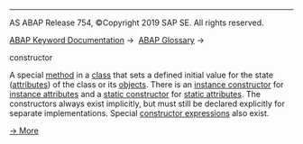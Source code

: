   

* * *

AS ABAP Release 754, ©Copyright 2019 SAP SE. All rights reserved.

[ABAP Keyword Documentation](javascript:call_link\('abenabap.htm'\)) →  [ABAP Glossary](javascript:call_link\('abenabap_glossary.htm'\)) → 

constructor

A special [method](javascript:call_link\('abenmethod_glosry.htm'\) "Glossary Entry") in a [class](javascript:call_link\('abenclass_glosry.htm'\) "Glossary Entry") that sets a defined initial value for the state ([attributes](javascript:call_link\('abenattribute_glosry.htm'\) "Glossary Entry")) of the class or its [objects](javascript:call_link\('abenobject_glosry.htm'\) "Glossary Entry"). There is an [instance constructor](javascript:call_link\('abeninstance_constructor_glosry.htm'\) "Glossary Entry") for [instance attributes](javascript:call_link\('abeninstance_attribute_glosry.htm'\) "Glossary Entry") and a [static constructor](javascript:call_link\('abenstatic_constructor_glosry.htm'\) "Glossary Entry") for [static attributes](javascript:call_link\('abenstatic_attribute_glosry.htm'\) "Glossary Entry"). The constructors always exist implicitly, but must still be declared explicitly for separate implementations. Special [constructor expressions](javascript:call_link\('abenconstructor_expression_glosry.htm'\) "Glossary Entry") also exist.

[→ More](javascript:call_link\('abenconstructor.htm'\))